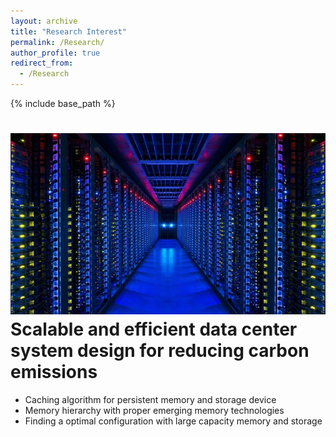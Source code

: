 ```yaml
---
layout: archive
title: "Research Interest"
permalink: /Research/
author_profile: true
redirect_from:
  - /Research
---
```



{% include base_path %}

![datacenter_img](/images/datacenter.jpg)
Scalable and efficient data center system design for reducing carbon emissions
======
* Caching algorithm for persistent memory and storage device
* Memory hierarchy with proper emerging memory technologies
* Finding a optimal configuration  with large capacity memory and storage

